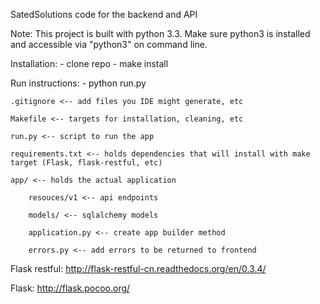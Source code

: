SatedSolutions code for the backend and API

Note:
This project is built with python 3.3.  Make sure python3 is installed and accessible via "python3" on command line.


Installation:
    - clone repo
    - make install
 
Run instructions:
    - python run.py


    .gitignore <-- add files you IDE might generate, etc

    Makefile <-- targets for installation, cleaning, etc

    run.py <-- script to run the app

    requirements.txt <-- holds dependencies that will install with make target (Flask, flask-restful, etc)

    app/ <-- holds the actual application

        resouces/v1 <-- api endpoints

        models/ <-- sqlalchemy models

        application.py <-- create app builder method

        errors.py <-- add errors to be returned to frontend


Flask restful:
http://flask-restful-cn.readthedocs.org/en/0.3.4/

Flask:
http://flask.pocoo.org/

